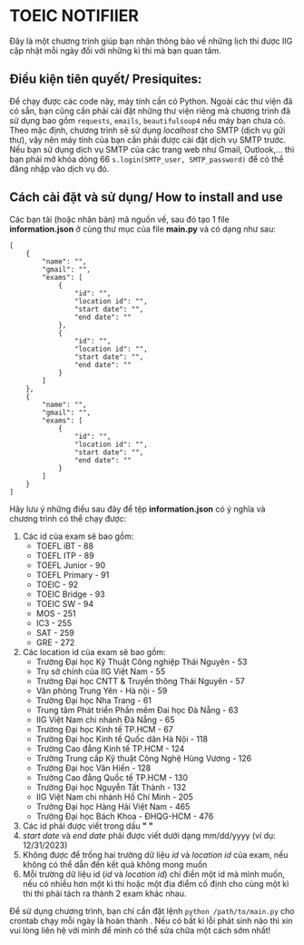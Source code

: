 # TOEIC NOTIFIIER
Đây là một chương trình giúp bạn nhận thông báo về những lịch thi được IIG cập nhật mỗi ngày đối với những kì thi mà bạn quan tâm.  
  
## Điều kiện tiên quyết/ Presiquites:
Để chạy được các code này, máy tính cần có Python. Ngoài các thư viện đã có sẵn, bạn cũng cần phải cài đặt những thư viện riêng mà chương trình đã sử dụng bao gồm `requests`, `emails`, `beautifulsoup4` nếu máy bạn chưa có. 
Theo mặc định, chương trình sẽ sử dụng *localhost* cho SMTP (dịch vụ gửi thư), vậy nên máy tính của bạn cần phải được cài đặt dịch vụ SMTP trước. Nếu bạn sử dụng dịch vụ SMTP của các trang web như Gmail, Outlook,... thì bạn phải mở khóa dòng 66 `s.login(SMTP_user, SMTP_password)` để có thể đăng nhập vào dịch vụ đó.  
  
## Cách cài đặt và sử dụng/ How to install and use
Các bạn tải (hoặc nhân bản) mã nguồn về, sau đó tạo 1 file **information.json** ở cùng thư mục của file **main.py** và có dạng như sau:  
  
```
[
    {
        "name": "",
        "gmail": "",
        "exams": [
            {
                "id": "",
                "location id": "",
                "start date": "",
                "end date": ""
            },
            {
                "id": "",
                "location id": "",
                "start date": "",
                "end date": ""
            }
        ]
    },
    {
        "name": "",
        "gmail": "",
        "exams": [
            {
                "id": "",
                "location id": "",
                "start date": "",
                "end date": ""
            }
        ]
    }
]
```
Hãy lưu ý những điều sau đây để tệp **information.json** có ý nghĩa và chương trình có thể chạy được:  
1. Các id của exam sẽ bao gồm:
    - TOEFL iBT - 88
    - TOEFL ITP - 89
    - TOEFL Junior - 90
    - TOEFL Primary - 91
    - TOEIC - 92
    - TOEIC Bridge - 93
    - TOEIC SW - 94
    - MOS - 251
    - IC3 - 255
    - SAT - 259
    - GRE - 272
2. Các location id của exam sẽ bao gồm:
    - Trường Đại học Kỹ Thuật Công nghiệp Thái Nguyên - 53
    - Trụ sở chính của IIG Việt Nam - 55
    - Trường Đại học CNTT & Truyền thông Thái Nguyên - 57
    - Văn phòng Trung Yên - Hà nội - 59
    - Trường Đại học Nha Trang - 61
    - Trung tâm Phát triển Phần mềm Đai học Đà Nẵng - 63
    - IIG Việt Nam chi nhánh Đà Nẵng - 65
    - Trường Đại học Kinh tế TP.HCM - 67
    - Trường Đại học Kinh tế Quốc dân Hà Nội - 118
    - Trường Cao đẳng Kinh tế TP.HCM - 124
    - Trường Trung cấp Kỹ thuật Công Nghệ Hùng Vương - 126
    - Trường Đại học Văn Hiến - 128
    - Trường Cao đẳng Quốc tế TP.HCM - 130
    - Trường Đại học Nguyễn Tất Thành - 132
    - IIG Việt Nam chi nhánh Hồ Chí Minh - 205
    - Trường Đại học Hàng Hải Việt Nam - 465
    - Trường Đại học Bách Khoa - ĐHQG-HCM - 476
3. Các id phải được viết trong dấu **" "**
4. *start date* và *end date* phải được viết dưới dạng mm/dd/yyyy (ví dụ: 12/31/2023)
5. Không được để trống hai trường dữ liệu *id* và *location id* của exam, nếu không có thể dẫn đến kết quả không mong muốn
6. Mỗi trường dữ liệu id (*id* và *location id*) chỉ điền một id mà mình muốn, nếu có nhiều hơn một kì thi hoặc một địa điểm cố định cho cùng một kì thi thì phải tách ra thành 2 exam khác nhau.  
  
Để sử dụng chương trình, bạn chỉ cần đặt lệnh `python /path/to/main.py` cho crontab chạy mỗi ngày là hoàn thành . Nếu có bất kì lỗi phát sinh nào thì xin vui lòng liên hệ với mình để mình có thể sửa chữa một cách sớm nhất!